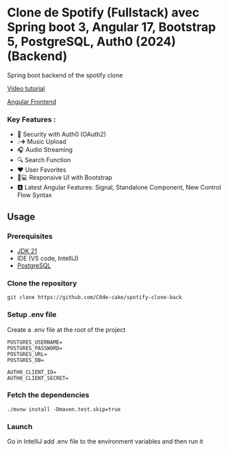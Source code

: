 # Clone de Spotify (Fullstack) avec Spring boot 3, Angular 17, Bootstrap 5, PostgreSQL, Auth0 (2024) (Backend)

Spring boot backend of the spotify clone

[Video tutorial](https://www.youtube.com/watch?v=FEQ9C9PfLLI)

[Angular Frontend](https://github.com/C0de-cake/spotify-clone-front)

### Key Features :
- 🔐 Security with Auth0 (OAuth2)
- 🎶➕ Music Upload
- 🎧 Audio Streaming
- 🔍 Search Function
- ❤️ User Favorites
- 📱💻 Responsive UI with Bootstrap
- 🅰️ Latest Angular Features: Signal, Standalone Component, New Control Flow Syntax

## Usage
### Prerequisites
- [JDK 21](https://adoptium.net/temurin/releases/)
- IDE (VS code, IntelliJ)
- [PostgreSQL](https://www.postgresql.org/download/)

### Clone the repository
``git clone https://github.com/C0de-cake/spotify-clone-back``

### Setup .env file
Create a .env file at the root of the project
````
POSTGRES_USERNAME= 
POSTGRES_PASSWORD=
POSTGRES_URL=
POSTGRES_DB=

AUTH0_CLIENT_ID=
AUTH0_CLIENT_SECRET=
````

### Fetch the dependencies
``./mvnw install -Dmaven.test.skip=true``

### Launch
Go in IntelliJ add .env file to the environment variables and then run it
